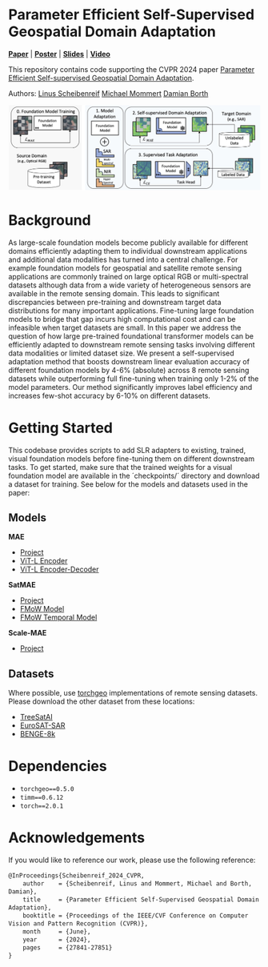 # Parameter Efficient Self-Supervised Geospatial Domain Adaptation
**[Paper](https://openaccess.thecvf.com/content/CVPR2024/papers/Scheibenreif_Parameter_Efficient_Self-Supervised_Geospatial_Domain_Adaptation_CVPR_2024_paper.pdf)** | **[Poster]()** | **[Slides]()** | **[Video](https://www.youtube.com/watch?v=SwmF-m5IBEw&t=8s)**

This repository contains code supporting the CVPR 2024 paper [Parameter Efficient Self-supervised Geospatial Domain Adaptation](https://openaccess.thecvf.com/content/CVPR2024/html/Scheibenreif_Parameter_Efficient_Self-Supervised_Geospatial_Domain_Adaptation_CVPR_2024_paper.html).

Authors: [Linus Scheibenreif](https://scheibenreif.github.io)    [Michael Mommert](https://mommermi.github.io) [Damian Borth](https://ics.unisg.ch/chairs/damian-borth-artificial-intelligence-and-machine-learning/)

![Overview image](assets/overview_v2.jpg "Method Overview")

# Background
As large-scale foundation models become publicly available for different domains efficiently adapting them to individual downstream applications and additional data modalities has turned into a central challenge. For example foundation models for geospatial and satellite remote sensing applications are commonly trained on large optical RGB or multi-spectral datasets although data from a wide variety of heterogeneous sensors are available in the remote sensing domain. This leads to significant discrepancies between pre-training and downstream target data distributions for many important applications. Fine-tuning large foundation models to bridge that gap incurs high computational cost and can be infeasible when target datasets are small. In this paper we address the question of how large pre-trained foundational transformer models can be efficiently adapted to downstream remote sensing tasks involving different data modalities or limited dataset size. We present a self-supervised adaptation method that boosts downstream linear evaluation accuracy of different foundation models by 4-6% (absolute) across 8 remote sensing datasets while outperforming full fine-tuning when training only 1-2% of the model parameters. Our method significantly improves label efficiency and increases few-shot accuracy by 6-10% on different datasets.

# Getting Started
This codebase provides scripts to add SLR adapters to existing, trained, visual foundation models before fine-tuning them on different downstream tasks. To get started, make sure that the trained weights for a visual foundation model are available in the ´checkpoints/´ directory and download a dataset for training.
See below for the models and datasets used in the paper: 

## Models
**MAE**
* [Project](https://github.com/facebookresearch/mae)
* [ViT-L Encoder](https://dl.fbaipublicfiles.com/mae/pretrain/mae_pretrain_vit_large.pth)
* [ViT-L Encoder-Decoder](https://dl.fbaipublicfiles.com/mae/visualize/mae_visualize_vit_large.pth)

**SatMAE**
* [Project](https://github.com/sustainlab-group/SatMAE)
* [FMoW Model](https://zenodo.org/record/7369797/files/fmow_pretrain.pth)
* [FMoW Temporal Model](https://zenodo.org/record/7369797/files/pretrain_fmow_temporal.pth)

**Scale-MAE**
* [Project](https://github.com/bair-climate-initiative/scale-mae)

## Datasets
Where possible, use [torchgeo](https://github.com/microsoft/torchgeo) implementations of remote sensing datasets. Please download the other dataset from these locations:
* [TreeSatAI](https://zenodo.org/records/6598391)
* [EuroSAT-SAR](https://huggingface.co/datasets/wangyi111/EuroSAT-SAR)
* [BENGE-8k](https://github.com/HSG-AIML/ben-ge)


# Dependencies
* `torchgeo==0.5.0`
* `timm==0.6.12`
* `torch==2.0.1`


# Acknowledgements
If you would like to reference our work, please use the following reference:
```
@InProceedings{Scheibenreif_2024_CVPR,
    author    = {Scheibenreif, Linus and Mommert, Michael and Borth, Damian},
    title     = {Parameter Efficient Self-Supervised Geospatial Domain Adaptation},
    booktitle = {Proceedings of the IEEE/CVF Conference on Computer Vision and Pattern Recognition (CVPR)},
    month     = {June},
    year      = {2024},
    pages     = {27841-27851}
}
```